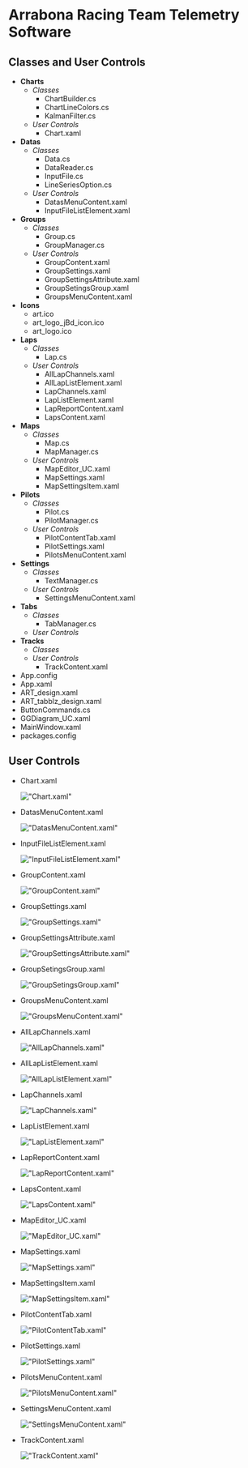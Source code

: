 # Arrabona Racing Team Telemetry Software

## Classes and User Controls

- **Charts**
  - *Classes*
    - ChartBuilder.cs
    - ChartLineColors.cs
    - KalmanFilter.cs
  - *User Controls*
    - Chart.xaml
- **Datas**
  - *Classes*
    - Data.cs
    - DataReader.cs
    - InputFile.cs
    - LineSeriesOption.cs
  - *User Controls*
    - DatasMenuContent.xaml
    - InputFileListElement.xaml
- **Groups**
  - *Classes*
    - Group.cs
    - GroupManager.cs
  - *User Controls*
    - GroupContent.xaml
    - GroupSettings.xaml
    - GroupSettingsAttribute.xaml
    - GroupSetingsGroup.xaml
    - GroupsMenuContent.xaml
- **Icons**
  - art.ico
  - art_logo_jBd_icon.ico
  - art_logo.ico
- **Laps**
  - *Classes*
    - Lap.cs
  - *User Controls*
    - AllLapChannels.xaml
    - AllLapListElement.xaml
    - LapChannels.xaml
    - LapListElement.xaml
    - LapReportContent.xaml
    - LapsContent.xaml
- **Maps**
  - *Classes*
    - Map.cs
    - MapManager.cs
  - *User Controls*
    - MapEditor_UC.xaml
    - MapSettings.xaml
    - MapSettingsItem.xaml
- **Pilots**
  - *Classes*
    - Pilot.cs
    - PilotManager.cs
  - *User Controls*
    - PilotContentTab.xaml
    - PilotSettings.xaml
    - PilotsMenuContent.xaml
- **Settings**
  - *Classes*
    - TextManager.cs
  - *User Controls*
    - SettingsMenuContent.xaml
- **Tabs**
  - *Classes*
    - TabManager.cs
  - *User Controls*
- **Tracks**
  - *Classes*
  - *User Controls*
    - TrackContent.xaml
- App.config
- App.xaml
- ART_design.xaml
- ART_tabblz_design.xaml
- ButtonCommands.cs
- GGDiagram_UC.xaml
- MainWindow.xaml
- packages.config

<!-- pagebreak -->

## User Controls

- Chart.xaml

  !["Chart.xaml"](images/chart.PNG)
- DatasMenuContent.xaml

  !["DatasMenuContent.xaml"](images/datas_menu_content.PNG)
- InputFileListElement.xaml

  !["InputFileListElement.xaml"](images/input_file_list_element.PNG)
- GroupContent.xaml

  !["GroupContent.xaml"](images/group_content.PNG)
- GroupSettings.xaml

  !["GroupSettings.xaml"](images/group_settings.PNG)
- GroupSettingsAttribute.xaml

  !["GroupSettingsAttribute.xaml"](images/group_settings_attribute.PNG)
- GroupSetingsGroup.xaml

  !["GroupSetingsGroup.xaml"](images/group_settings_group.PNG)
- GroupsMenuContent.xaml

  !["GroupsMenuContent.xaml"](images/groups_menu_content.PNG)
- AllLapChannels.xaml

  !["AllLapChannels.xaml"](images/all_lap_channels.PNG)
- AllLapListElement.xaml

  !["AllLapListElement.xaml"](images/all_lap_list_element.PNG)
- LapChannels.xaml

  !["LapChannels.xaml"](images/lap_channels.PNG)
- LapListElement.xaml

  !["LapListElement.xaml"](images/lap_list_element.PNG)
- LapReportContent.xaml

  !["LapReportContent.xaml"](images/lap_report_content.PNG)
- LapsContent.xaml

  !["LapsContent.xaml"](images/laps_content.PNG)
- MapEditor_UC.xaml

  !["MapEditor_UC.xaml"](images/map_editor_uc.PNG)
- MapSettings.xaml

  !["MapSettings.xaml"](images/map_settings.PNG)
- MapSettingsItem.xaml

  !["MapSettingsItem.xaml"](images/map_settings_item.PNG)
- PilotContentTab.xaml

  !["PilotContentTab.xaml"](images/pilot_content_tab.PNG)
- PilotSettings.xaml

  !["PilotSettings.xaml"](images/pilot_settings.PNG)
- PilotsMenuContent.xaml

  !["PilotsMenuContent.xaml"](images/pilots_menu_content.PNG)
- SettingsMenuContent.xaml

  !["SettingsMenuContent.xaml"](images/settings_menu_content.PNG)
- TrackContent.xaml

  !["TrackContent.xaml"](images/track_content.PNG)
